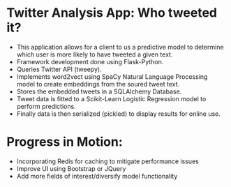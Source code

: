 # Twitter Analysis App: Who tweeted it?

*  This application allows for a client to us a predictive model to determine which user is more likely to have tweeted a given text.
*  Framework development done using Flask-Python.
*  Queries Twitter API (tweepy).
*  Implements word2vect using SpaCy Natural Language Processing model to create embeddings from the soured tweet text.
*  Stores the embedded tweets in a SQLAlchemy Database.
*  Tweet data is fitted to a Scikit-Learn Logistic Regression model to perform predictions.
*  Finally data is then serialized (pickled) to display results for online use.  


# Progress in Motion:

*  Incorporating Redis for caching to mitigate performance issues
*  Improve UI using Bootstrap or JQuery
*  Add more fields of interest/diversify model functionality
